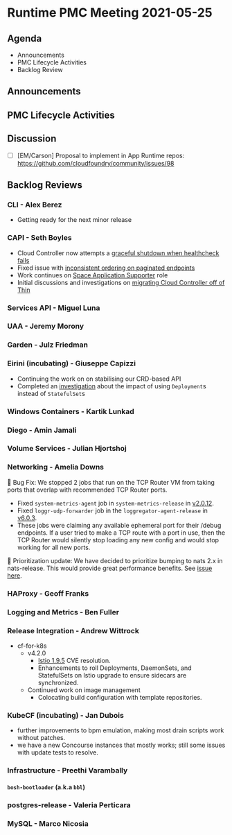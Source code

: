# Runtime PMC Meeting 2021-05-25

## Agenda

* Announcements
* PMC Lifecycle Activities
* Backlog Review


## Announcements


## PMC Lifecycle Activities


## Discussion

- [ ] [EM/Carson] Proposal to implement in App Runtime repos: https://github.com/cloudfoundry/community/issues/98

## Backlog Reviews

### CLI - Alex Berez
- Getting ready for the next minor release


### CAPI - Seth Boyles
* Cloud Controller now attempts a [graceful shutdown when healthcheck fails](https://github.com/cloudfoundry/capi-release/pull/195)
* Fixed issue with [inconsistent ordering on paginated endpoints](https://github.com/cloudfoundry/cloud_controller_ng/issues/2249)
* Work continues on [Space Application Supporter](https://github.com/cloudfoundry/cfar-proposals/issues/22) role
* Initial discussions and investigations on [migrating Cloud Controller off of Thin](https://github.com/cloudfoundry/cloud_controller_ng/issues/2254)

### Services API - Miguel Luna


### UAA - Jeremy Morony


### Garden - Julz Friedman


### Eirini (incubating) - Giuseppe Capizzi
* Continuing the work on on stabilising our CRD-based API
* Completed an [investigation](https://github.com/cloudfoundry-incubator/eirini-release/issues/207) about the impact of using `Deployment`s instead of `StatefulSet`s

### Windows Containers - Kartik Lunkad


### Diego - Amin Jamali


### Volume Services - Julian Hjortshoj


### Networking - Amelia Downs
🐛 Bug Fix: We stopped 2 jobs that run on the TCP Router VM from taking ports that overlap with recommended TCP Router ports.
* Fixed `system-metrics-agent` job in `system-metrics-release` in [v2.0.12](https://github.com/cloudfoundry/system-metrics-release/releases/tag/v2.0.12).
* Fixed `loggr-udp-forwarder` job in the `loggregator-agent-release` in [v6.0.3](https://github.com/cloudfoundry/loggregator-agent-release/releases/tag/v6.0.3).
* These jobs were claiming any available ephemeral port for their /debug endpoints. If a user tried to make a TCP route with a port in use, then the TCP Router would silently stop loading any new config and would stop working for all new ports.

🚌 Prioritization update: We have decided to prioritize bumping to nats 2.x in nats-release. This would provide great performance benefits. See [issue here](https://github.com/cloudfoundry/nats-release/issues/26).

### HAProxy - Geoff Franks


### Logging and Metrics - Ben Fuller


### Release Integration - Andrew Wittrock
- cf-for-k8s
  - v4.2.0
    - [Istio 1.9.5](https://istio.io/latest/news/releases/1.9.x/announcing-1.9.5/) CVE resolution.
    - Enhancements to roll Deployments, DaemonSets, and StatefulSets on Istio upgrade to ensure sidecars are synchronized.
  - Continued work on image management
    - Colocating build configuration with template repositories.


### KubeCF (incubating) - Jan Dubois
* further improvements to bpm emulation, making most drain scripts work without patches.
* we have a new Concourse instances that mostly works; still some issues with update tests to resolve.

### Infrastructure - Preethi Varambally

#### `bosh-bootloader` (a.k.a `bbl`)


### postgres-release - Valeria Perticara


### MySQL - Marco Nicosia
